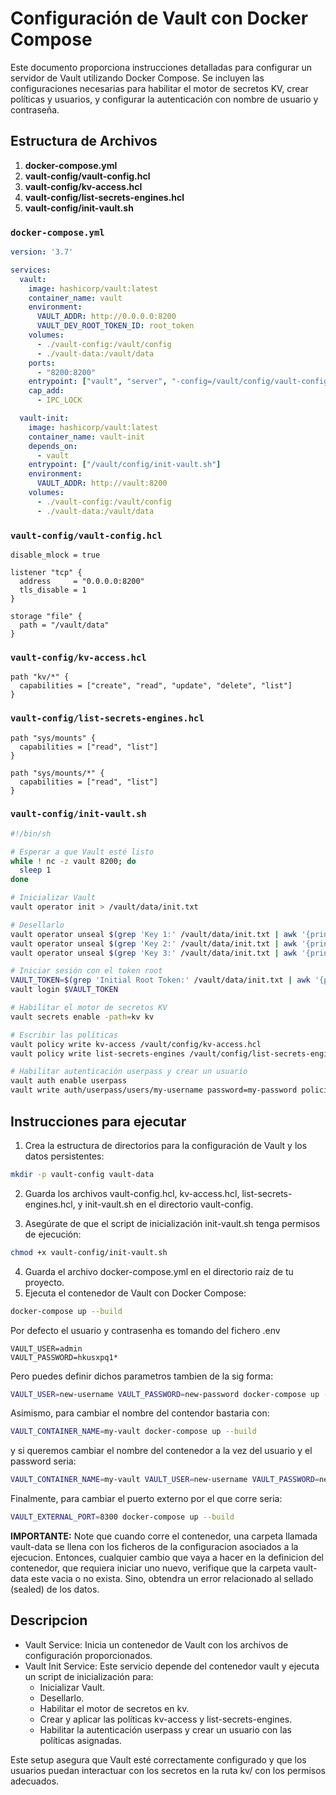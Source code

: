 # Configuración de Vault con Docker Compose

Este documento proporciona instrucciones detalladas para configurar un servidor de Vault utilizando Docker Compose. Se incluyen las configuraciones necesarias para habilitar el motor de secretos KV, crear políticas y usuarios, y configurar la autenticación con nombre de usuario y contraseña.

## Estructura de Archivos

1. **docker-compose.yml**
2. **vault-config/vault-config.hcl**
3. **vault-config/kv-access.hcl**
4. **vault-config/list-secrets-engines.hcl**
5. **vault-config/init-vault.sh**

### `docker-compose.yml`

```yaml
version: '3.7'

services:
  vault:
    image: hashicorp/vault:latest
    container_name: vault
    environment:
      VAULT_ADDR: http://0.0.0.0:8200
      VAULT_DEV_ROOT_TOKEN_ID: root_token
    volumes:
      - ./vault-config:/vault/config
      - ./vault-data:/vault/data
    ports:
      - "8200:8200"
    entrypoint: ["vault", "server", "-config=/vault/config/vault-config.hcl"]
    cap_add:
      - IPC_LOCK

  vault-init:
    image: hashicorp/vault:latest
    container_name: vault-init
    depends_on:
      - vault
    entrypoint: ["/vault/config/init-vault.sh"]
    environment:
      VAULT_ADDR: http://vault:8200
    volumes:
      - ./vault-config:/vault/config
      - ./vault-data:/vault/data
```

### `vault-config/vault-config.hcl`
```hcl
disable_mlock = true

listener "tcp" {
  address     = "0.0.0.0:8200"
  tls_disable = 1
}

storage "file" {
  path = "/vault/data"
}
```

### `vault-config/kv-access.hcl`
```hcl
path "kv/*" {
  capabilities = ["create", "read", "update", "delete", "list"]
}
```

### `vault-config/list-secrets-engines.hcl`
```hcl
path "sys/mounts" {
  capabilities = ["read", "list"]
}

path "sys/mounts/*" {
  capabilities = ["read", "list"]
}
```

### `vault-config/init-vault.sh`
```sh
#!/bin/sh

# Esperar a que Vault esté listo
while ! nc -z vault 8200; do
  sleep 1
done

# Inicializar Vault
vault operator init > /vault/data/init.txt

# Desellarlo
vault operator unseal $(grep 'Key 1:' /vault/data/init.txt | awk '{print $NF}')
vault operator unseal $(grep 'Key 2:' /vault/data/init.txt | awk '{print $NF}')
vault operator unseal $(grep 'Key 3:' /vault/data/init.txt | awk '{print $NF}')

# Iniciar sesión con el token root
VAULT_TOKEN=$(grep 'Initial Root Token:' /vault/data/init.txt | awk '{print $NF}')
vault login $VAULT_TOKEN

# Habilitar el motor de secretos KV
vault secrets enable -path=kv kv

# Escribir las políticas
vault policy write kv-access /vault/config/kv-access.hcl
vault policy write list-secrets-engines /vault/config/list-secrets-engines.hcl

# Habilitar autenticación userpass y crear un usuario
vault auth enable userpass
vault write auth/userpass/users/my-username password=my-password policies=default,list-secrets-engines,kv-access
```

## Instrucciones para ejecutar
1. Crea la estructura de directorios para la configuración de Vault y los datos persistentes:
```sh
mkdir -p vault-config vault-data
```

2. Guarda los archivos vault-config.hcl, kv-access.hcl, list-secrets-engines.hcl, y init-vault.sh en el directorio vault-config.

3. Asegúrate de que el script de inicialización init-vault.sh tenga permisos de ejecución:
```sh
chmod +x vault-config/init-vault.sh
```
4. Guarda el archivo docker-compose.yml en el directorio raíz de tu proyecto.
5. Ejecuta el contenedor de Vault con Docker Compose:
```sh
docker-compose up --build
```

Por defecto el usuario y contrasenha es tomando del fichero .env
```env
VAULT_USER=admin
VAULT_PASSWORD=hkusxpq1*
```

Pero puedes definir dichos parametros tambien de la sig forma:
```sh
VAULT_USER=new-username VAULT_PASSWORD=new-password docker-compose up --build
```

Asimismo, para cambiar el nombre del contendor bastaria con:
```sh
VAULT_CONTAINER_NAME=my-vault docker-compose up --build
```

y si queremos cambiar el nombre del contenedor a la vez del usuario y el password seria:
```sh
VAULT_CONTAINER_NAME=my-vault VAULT_USER=new-username VAULT_PASSWORD=new-password docker-compose up --build
```

Finalmente, para cambiar el puerto externo por el que corre seria:

```sh
VAULT_EXTERNAL_PORT=8300 docker-compose up --build
```

**IMPORTANTE:** Note que cuando corre el contenedor, una carpeta llamada vault-data se llena con los ficheros de la configuracion asociados a la ejecucion.
Entonces, cualquier cambio que vaya a hacer en la definicion del contenedor, que requiera iniciar uno nuevo, verifique que la carpeta vault-data este vacia o no exista. Sino, obtendra un error relacionado al sellado (sealed) de los datos.

## Descripcion
* Vault Service: Inicia un contenedor de Vault con los archivos de configuración proporcionados.
* Vault Init Service: Este servicio depende del contenedor vault y ejecuta un script de inicialización para:
    * Inicializar Vault.
    * Desellarlo.
    * Habilitar el motor de secretos en kv.
    * Crear y aplicar las políticas kv-access y list-secrets-engines.
    * Habilitar la autenticación userpass y crear un usuario con las políticas asignadas.

Este setup asegura que Vault esté correctamente configurado y que los usuarios puedan interactuar con los secretos en la ruta kv/ con los permisos adecuados.